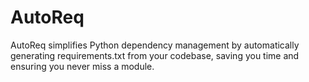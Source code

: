# AutoReq
AutoReq simplifies Python dependency management by automatically generating requirements.txt from your codebase, saving you time and ensuring you never miss a module.
